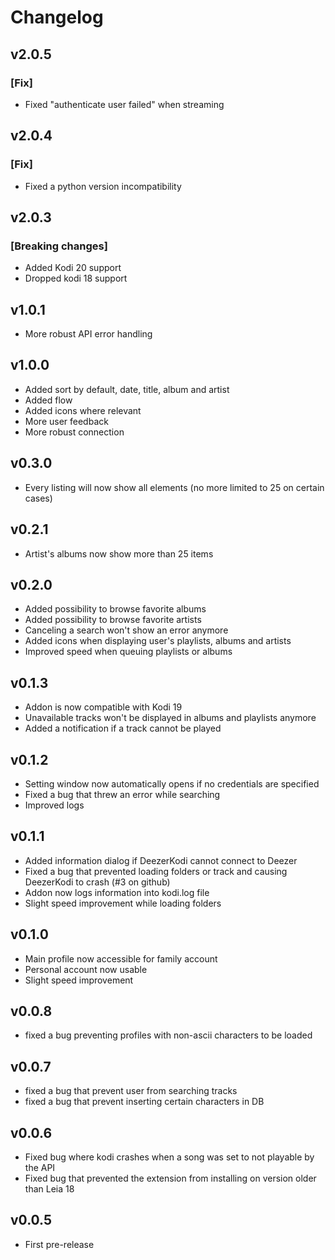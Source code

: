 # Changelog

## v2.0.5

### [Fix]

- Fixed "authenticate user failed" when streaming

## v2.0.4

### [Fix]

- Fixed a python version incompatibility

## v2.0.3

### [Breaking changes]

- Added Kodi 20 support
- Dropped kodi 18 support

## v1.0.1

- More robust API error handling

## v1.0.0

- Added sort by default, date, title, album and artist
- Added flow
- Added icons where relevant
- More user feedback
- More robust connection

## v0.3.0

- Every listing will now show all elements (no more limited to 25 on certain cases)

## v0.2.1

- Artist's albums now show more than 25 items

## v0.2.0

- Added possibility to browse favorite albums
- Added possibility to browse favorite artists
- Canceling a search won't show an error anymore
- Added icons when displaying user's playlists, albums and artists
- Improved speed when queuing playlists or albums

## v0.1.3

- Addon is now compatible with Kodi 19
- Unavailable tracks won't be displayed in albums and playlists anymore
- Added a notification if a track cannot be played

## v0.1.2

- Setting window now automatically opens if no credentials are specified
- Fixed a bug that threw an error while searching
- Improved logs

## v0.1.1

- Added information dialog if DeezerKodi cannot connect to Deezer
- Fixed a bug that prevented loading folders or track and causing DeezerKodi to crash (#3 on github)
- Addon now logs information into kodi.log file
- Slight speed improvement while loading folders

## v0.1.0

- Main profile now accessible for family account
- Personal account now usable
- Slight speed improvement

## v0.0.8

- fixed a bug preventing profiles with non-ascii characters to be loaded

## v0.0.7

- fixed a bug that prevent user from searching tracks
- fixed a bug that prevent inserting certain characters in DB

## v0.0.6

- Fixed bug where kodi crashes when a song was set to not playable by the API
- Fixed bug that prevented the extension from installing on version older than Leia 18

## v0.0.5

- First pre-release
